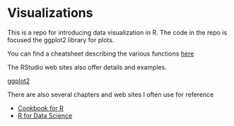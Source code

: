 # Visualizations

This is a repo for introducing data visualization in R.  The code in the repo is focused the ggplot2 library for plots.

You can find a cheatsheet describing the various functions [here](https://github.com/rstudio/cheatsheets/raw/master/data-visualization-2.1.pdf)

The RStudio web sites also offer details and examples.

[ggplot2](http://ggplot2.tidyverse.org/reference/)  

There are also several chapters and web sites I often use for reference

- [Cookbook for R](http://www.cookbook-r.com/Graphs/)
- [R for Data Science](http://r4ds.had.co.nz/data-visualisation.html)
